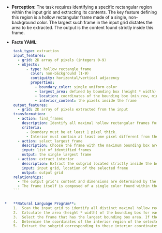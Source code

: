 *   **Perception**: The task requires identifying a specific rectangular region within the input grid and extracting its contents. The key feature defining this region is a hollow rectangular frame made of a single, non-background color. The largest such frame in the input grid dictates the area to be extracted. The output is the content found strictly inside this frame.

*   **Facts YAML**:
    
```yaml
    task_type: extraction
    input_features:
      - grid: 2D array of pixels (integers 0-9)
      - objects:
          - type: hollow_rectangle_frame
            color: non-background (1-9)
            contiguity: horizontal/vertical adjacency
            properties:
              - boundary_color: single uniform color
              - largest_area: defined by bounding box (height * width)
              - location: coordinates of the bounding box (min_row, min_col, max_row, max_col)
              - interior_content: the pixels inside the frame
    output_features:
      - grid: 2D array of pixels extracted from the input
    transformation:
      - action: find_frames
        description: Identify all maximal hollow rectangular frames formed by a single contiguous non-background color.
        criteria:
          - Boundary must be at least 1 pixel thick.
          - Interior must contain at least one pixel different from the boundary color.
      - action: select_largest_frame
        description: Choose the frame with the maximum bounding box area (height * width). If multiple frames have the same maximal area, select the top-most, then left-most one.
        input: list of identified frames
        output: the single largest frame
      - action: extract_interior
        description: Extract the subgrid located strictly inside the boundary of the selected largest frame.
        input: input grid, location of the selected frame
        output: output grid
    relationships:
      - The output grid's content and dimensions are determined by the interior of the largest hollow rectangular frame found in the input grid.
      - The frame itself is composed of a single color found within the input grid.
    ```


*   **Natural Language Program**:
    1.  Scan the input grid to identify all distinct maximal hollow rectangular frames. A frame is defined as a rectangular boundary, at least one pixel thick, composed entirely of a single, contiguous non-background color (colors 1 through 9). The region inside the frame (the interior) must contain at least one pixel whose color differs from the frame's color.
    2.  Calculate the area (height * width) of the bounding box for each identified frame.
    3.  Select the frame that has the largest bounding box area. If there is a tie in area, select the frame whose top-left corner is located at the smallest row index; if there is still a tie, select the one with the smallest column index.
    4.  Determine the coordinates of the interior region of the selected frame. This region excludes the frame's boundary pixels. If the frame's bounding box spans rows `min_row` to `max_row` and columns `min_col` to `max_col`, the interior spans rows `min_row + 1` to `max_row - 1` and columns `min_col + 1` to `max_col - 1`.
    5.  Extract the subgrid corresponding to these interior coordinates from the input grid. This extracted subgrid is the output.